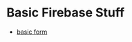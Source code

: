 # Basic Firebase Stuff

- [basic form](https://github.com/jmnelson12/basic-firebase-stuff/tree/master/basicForm)

